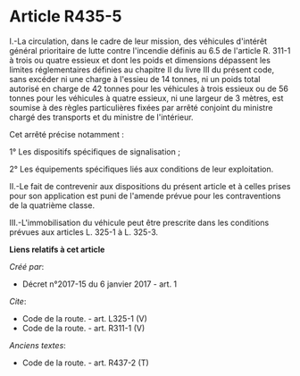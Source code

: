# Article R435-5

I.-La circulation, dans le cadre de leur mission, des véhicules d'intérêt général prioritaire de lutte contre l'incendie
définis au 6.5 de l'article R. 311-1 à trois ou quatre essieux et dont les poids et dimensions dépassent les limites
réglementaires définies au chapitre II du livre III du présent code, sans excéder ni une charge à l'essieu de 14 tonnes, ni
un poids total autorisé en charge de 42 tonnes pour les véhicules à trois essieux ou de 56 tonnes pour les véhicules à quatre
essieux, ni une largeur de 3 mètres, est soumise à des règles particulières fixées par arrêté conjoint du ministre chargé des
transports et du ministre de l'intérieur. 

Cet arrêté précise notamment : 

1° Les dispositifs spécifiques de signalisation ; 

2° Les équipements spécifiques liés aux conditions de leur exploitation. 

II.-Le fait de contrevenir aux dispositions du présent article et à celles prises pour son application est puni de l'amende
prévue pour les contraventions de la quatrième classe. 

III.-L'immobilisation du véhicule peut être prescrite dans les conditions prévues aux articles L. 325-1 à L. 325-3.

**Liens relatifs à cet article**

_Créé par_:

  - Décret n°2017-15 du 6 janvier 2017 - art. 1

_Cite_:

  - Code de la route. - art. L325-1 (V)
  - Code de la route. - art. R311-1 (V)

_Anciens textes_:

  - Code de la route. - art. R437-2 (T)
